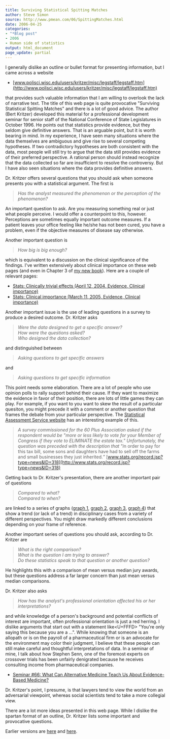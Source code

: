 ```yaml
---
title: Surviving Statistical Spitting Matches
author: Steve Simon
source: http://www.pmean.com/06/SpittingMatches.html
date: 2006-04-25
categories:
- "*Blog post"
- 2006
- Human side of statistics
output: html_document
page_update: partial
---
```


I generally dislike an outline or bullet format for presenting
information, but I came across a website

-   [www.polisci.wisc.edu/users/kritzer/misc/legstaff/legstaff.htm](http://www.polisci.wisc.edu/users/kritzer/misc/legstaff/legstaff.htm)

that provides such valuable information that I am willing to overlook
the lack of narrative text. The title of this web page is quite
provocative "Surviving Statistical Spitting Matches" and there is a
lot of good advice. The author (Bert Kritzer) developed this material
for a professional development seminar for senior staff of the National
Conference of State Legislatures in October 1996. He points out that
statistics provide evidence, but they seldom give definitive answers.
That is an arguable point, but it is worth bearing in mind. In my
experience, I have seen many situations where the data themselves are
ambiguous and give rise to several competing hypotheses. If two
contradictory hypotheses are both consistent with the data, most people
will still try to argue that the data still provides evidence of their
preferred perspective. A rational person should instead recognize that
the data collected so far are insufficient to resolve the controversy.
But I have also seen situations where the data provides definitive
answers.

Dr. Kritzer offers several questions that you should ask when someone
presents you with a statistical argument. The first is

> *Has the analyst measured the phenomenon or the perception of the
> phenomenon?*

An important question to ask. Are you measuring something real or just
what people perceive. I would offer a counterpoint to this, however.
Perceptions are sometimes equally important outcome measures. If a
patient leaves your office feeling like he/she has not been cured, you
have a problem, even if the objective measures of disease say otherwise.

Another important question is

> *How big is big enough?*

which is equivalent to a discussion on the clinical significance of the
findings. I've written extensively about clinical importance on these
web pages (and even in Chapter 3 of [my new book](../evidence.asp)).
Here are a couple of relevant pages:

-   [Stats: Clinically trivial effects (April 12, 2004, Evidence,
    Clinical
    importance)](http://www.pmean.com/weblog2004/ClinicallyTrivial.html)
-   [Stats: Clinical importance (March 11, 2005, Evidence, Clinical
    importance)](http://www.pmean.com/weblog2005/ClinicalImportance.html)

Another important issue is the use of leading questions in a survey to
produce a desired outcome. Dr. Kritzer asks

> *Were the data designed to get a specific answer?\
> How were the questions asked?\
> Who designed the data collection?*

and distinguished between

> *Asking questions to get specific answers*

and

> *Asking questions to get specific information*

This point needs some elaboration. There are a lot of people who use
opinion polls to rally support behind their cause. If they want to
maximize the evidence in favor of their position, there are lots of
little games they can play. For example, if you want to you want to skew
the result of a particular quesiton, you might precede it with a comment
or another question that frames the debate from your particular
perspective. The [Statistical Assessment Service
website](http://www.stats.org/index.jsp) has an interesting example of
this.

> *A survey commissioned for the 60 Plus Association asked if the
> respondent would be "*more or less likely to vote for your Member of
> Congress if they vote to ELIMINATE the estate tax.*" Unfortunately,
> the question was preceded with the description that "i*n order to pay
> for this tax bill, some sons and daughters have had to sell off the
> farms and small businesses they just inherited.*"*
> [www.stats.org/record.jsp?type=news&ID=318](http://www.stats.org/record.jsp?type=news&ID=318)

Getting back to Dr. Kritzer's presentation, there are another important
pair of questions

> *Compared to what?\
> Compared to when?*

are linked to a series of graphs ([graph
1](http://www.polisci.wisc.edu/users/kritzer/misc/legstaff/nj1.jpg),
[graph
2](http://www.polisci.wisc.edu/users/kritzer/misc/legstaff/nj2.jpg),
[graph
3](http://www.polisci.wisc.edu/users/kritzer/misc/legstaff/nj3.jpg),
[graph
4](http://www.polisci.wisc.edu/users/kritzer/misc/legstaff/nj4.jpg))
that show a trend (or lack of a trend) in disciplinary cases from a
variety of different perspectives. You might draw markedly different
conclusions depending on your frame of reference.

Another important series of questions you should ask, according to Dr.
Kritzer are

> *What is the right comparison?\
> What is the question I am trying to answer?\
> Do these statistics speak to that question or another question?*

He highlights this with a comparison of mean versus median jury awards,
but these questions address a far larger concern than just mean versus
median comparisons.

Dr. Kritzer also asks

> *How has the analyst's professional orientation affected his or her
> interpretations?*

and while knowledge of a person's background and potential conflicts of
interest are important, often professional orientation is just a red
herring. I dislike arguments that start out with a statement like<U+FFFD>
"You're only saying this because you are a \...". While knowing that
someone is an allopath or is on the payroll of a pharmaceutical firm or
is an advocate for the environment may color their judgment, I believe
that these people can still make careful and thoughtful interpretations
of data. In a seminar of mine, I talk about how Stephen Senn, one of the
foremost experts on crossover trials has been unfairly denigrated
because he receives consulting income from pharmaceutical companies.

-   [Seminar \#66: What Can Alternative Medicine Teach Us About
    Evidence-Based Medicine?](../training/hand66.asp)

Dr. Kritzer's point, I presume, is that lawyers tend to view the world
from an adversarial viewpoint, whereas social scientists tend to take a
more collegial view.

There are a lot more ideas presented in this web page. While I dislike
the spartan format of an outline, Dr. Kritzer lists some important and
provocative questions.

Earlier versions are [here][sim1] and [here][sim2].

[sim1]: http://www.pmean.com/06/SpittingMatches.html
[sim2]: http://new.pmean.com/SpittingMatches/

